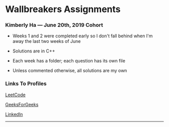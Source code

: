 # Wallbreakers Assignments 

### Kimberly Ha — June 20th, 2019 Cohort  

- Weeks 1 and 2 were completed early so I don't fall behind when I'm away the last two weeks of June

- Solutions are in C++

- Each week has a folder; each question has its own file

- Unless commented otherwise, all solutions are my own 

### Links To Profiles
[LeetCode](https://leetcode.com/peachytango/)

[GeeksForGeeks](https://auth.geeksforgeeks.org/user/kimberlytangha)

[LinkedIn](https://www.linkedin.com/in/kimberlytangha/)
***